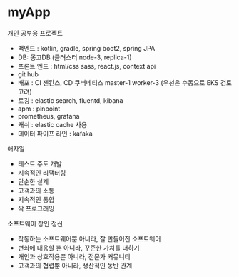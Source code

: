 # myApp

개인 공부용 프로젝트

- 백엔드 : kotlin, gradle, spring boot2, spring JPA
- DB: 몽고DB (클러스터 node-3, replica-1)
- 프론트 엔드 : html/css sass, react.js, context api 
- git hub 
- 배포 : CI 젠킨스, CD 쿠버네티스 master-1 worker-3 (우선은 수동으로 EKS 검토 고려)
- 로깅 : elastic search, fluentd, kibana
- apm : pinpoint
- prometheus, grafana
- 캐쉬 : elastic cache 사용
- 데이터 파이프 라인 : kafaka

애자일
- 테스트 주도 개발
- 지속적인 리팩터링
- 단순한 설계
- 고객과의 소통
- 지속적인 통합
- 짝 프로그래밍

소프트웨어 장인 정신
- 작동하는 소프트웨어뿐 아니라, 잘 만들어진 소프트웨어
- 변화에 대응할 뿐 아니라, 꾸준한 가치를 더하기
- 개인과 상호작용뿐 아니라, 전문가 커뮤니티
- 고객과의 협렵뿐 아니라, 생산적인 동반 관계
